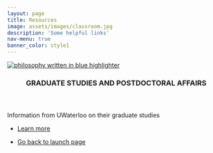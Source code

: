 ```yaml
---
layout: page
title: Resources
image: assets/images/classroom.jpg
description: 'Some helpful links'
nav-menu: true
banner_color: style1
---
```


<!-- One -->
<!-- <section id="overview">
	<div class="inner">
		<header class="major">
			<h2>Overview</h2>
		</header>
		<p> Teaching is arguably the avenue through which professors have the most influence and impact on society; it is the primary medium to train and mentor the next generation of engineers to tackle the grand engineering challenges of the 21<sup>st</sup> century such as climate change, sustainable energy production, sufficient food supply, and better engineered medicines. Fueled by my passion for mentoring and teaching, I have consistently sought out instruction opportunities throughout my professional career.</p>
	<ul class="actions">
		<li><a href="files/teaching.html" class="button icon fa-file">Teaching Statement</a></li>
	</ul>
	</div>
</section> -->

<!-- Two -->
<section id="topics" class="spotlights">
	<section id="GSA">
		<a href="https://uwaterloo.ca/graduate-studies-postdoctoral-affairs/future-students/graduate-student-experience" class="image">
			<img src="{% link assets/images/philosophy.jpg %}" alt="philosophy written in blue highlighter" data-position="bottom center" />
		</a>
		<div class="content">
			<div class="inner">
				<header class="major">
					<h3>GRADUATE STUDIES AND POSTDOCTORAL AFFAIRS</h3>
				</header>
				<p> Information from UWaterloo on their graduate studies</p>
				<ul class="actions">
					<li><a href="https://uwaterloo.ca/graduate-studies-postdoctoral-affairs/future-students/graduate-student-experience" class="button">Learn more</a></li>
				</ul>
			</div>
		</div>
	</section>
	<!-- <section id="courses">
    		<a href="teaching/courses.html" class="image">
			<img src="{% link assets/images/lecture_hall.jpg %}" alt="" data-position="center center" />
		</a>
		<div class="content">
			<div class="inner">
				<header class="major">
					<h3>Courses</h3>
				</header>
				<p>Information on courses I have taught and am teaching</p>
				<ul class="actions">
					<li><a href="teaching/courses.html" class="button">Learn more</a></li>
				</ul>
			</div>
		</div>
	</section> -->
</section>

<section>
	<div class="inner">
		<ul class="actions">
    		<li><a href="/#launch" class="button icon fa-arrow-left">Go back to launch page</a></li>
		</ul>
	</div>
</section>